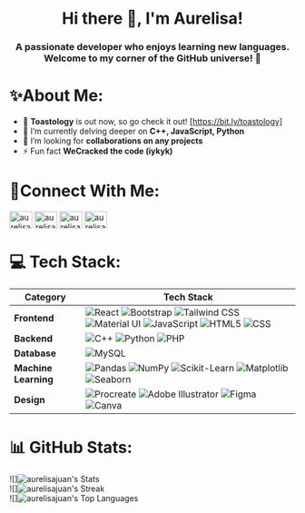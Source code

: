 <h1 align="center">Hi there 👋, I'm Aurelisa!</h1>
<h3 align="center">A passionate developer who enjoys learning new languages. Welcome to my corner of the GitHub universe! 🚀</h3>

# ✨About Me:
- 🔭 **Toastology** is out now, so go check it out! [https://bit.ly/toastology]
- 🌱 I’m currently delving deeper on **C++, JavaScript, Python**
- 🤝 I’m looking for **collaborations on any projects**
- ⚡ Fun fact **WeCracked the code (iykyk)**

# 🤳Connect With Me:
<p align="left">
<a href="https://linkedin.com/in/aurelisa sindhunirmala" target="blank"><img align="center" src="https://raw.githubusercontent.com/rahuldkjain/github-profile-readme-generator/master/src/images/icons/Social/linked-in-alt.svg" alt="aurelisa sindhunirmala" height="30" width="40" /></a>
<a href="https://instagram.com/aurelisajuan" target="blank"><img align="center" src="https://raw.githubusercontent.com/rahuldkjain/github-profile-readme-generator/master/src/images/icons/Social/instagram.svg" alt="aurelisajuan" height="30" width="40" /></a>
<a href="https://www.youtube.com/c/aurelisajuan" target="blank"><img align="center" src="https://raw.githubusercontent.com/rahuldkjain/github-profile-readme-generator/master/src/images/icons/Social/youtube.svg" alt="aurelisajuan" height="30" width="40" /></a>
<a href="https://www.hackerrank.com/aurelisa_sindhu" target="blank"><img align="center" src="https://raw.githubusercontent.com/rahuldkjain/github-profile-readme-generator/master/src/images/icons/Social/hackerrank.svg" alt="aurelisa_sindhu" height="30" width="40" /></a>
</p>

# 💻 Tech Stack:

| Category          | Tech Stack                                                                                                          |
|-------------------|---------------------------------------------------------------------------------------------------------------------|
| **Frontend**      | ![React](https://img.shields.io/badge/react-%2320232a.svg?style=for-the-badge&logo=react&logoColor=%2361DAFB) ![Bootstrap](https://img.shields.io/badge/bootstrap-%238511FA.svg?style=for-the-badge&logo=bootstrap&logoColor=white) ![Tailwind CSS](https://img.shields.io/badge/tailwind%20css-%2338B2AC.svg?style=for-the-badge&logo=tailwind-css&logoColor=white) ![Material UI](https://img.shields.io/badge/material%20ui-%230081CB.svg?style=for-the-badge&logo=material-ui&logoColor=white) ![JavaScript](https://img.shields.io/badge/javascript-%23323330.svg?style=for-the-badge&logo=javascript&logoColor=%23F7DF1E) ![HTML5](https://img.shields.io/badge/html5-%23E34F26.svg?style=for-the-badge&logo=html5&logoColor=white) ![CSS](https://img.shields.io/badge/css-%231572B6.svg?style=for-the-badge&logo=css3&logoColor=white) |
| **Backend**       | ![C++](https://img.shields.io/badge/c++-%2300599C.svg?style=for-the-badge&logo=c%2B%2B&logoColor=white) ![Python](https://img.shields.io/badge/python-3670A0?style=for-the-badge&logo=python&logoColor=ffdd54) ![PHP](https://img.shields.io/badge/php-%23777BB4.svg?style=for-the-badge&logo=php&logoColor=white) |
| **Database**      | ![MySQL](https://img.shields.io/badge/mysql-4479A1.svg?style=for-the-badge&logo=mysql&logoColor=white) |
| **Machine Learning** | ![Pandas](https://img.shields.io/badge/pandas-%23150458.svg?style=for-the-badge&logo=pandas&logoColor=white) ![NumPy](https://img.shields.io/badge/numpy-%23013243.svg?style=for-the-badge&logo=numpy&logoColor=white)  ![Scikit-Learn](https://img.shields.io/badge/scikit%20learn-%23F7931E.svg?style=for-the-badge&logo=scikit-learn&logoColor=white) ![Matplotlib](https://img.shields.io/badge/matplotlib-%2300A3E0.svg?style=for-the-badge&logo=matplotlib&logoColor=white) ![Seaborn](https://img.shields.io/badge/seaborn-%234F8C8C.svg?style=for-the-badge&logo=seaborn&logoColor=white) |
| **Design**        | ![Procreate](https://img.shields.io/badge/Procreate-000000?style=for-the-badge&logo=procreate&logoColor=white) ![Adobe Illustrator](https://img.shields.io/badge/adobe%20illustrator-%23FF9A00.svg?style=for-the-badge&logo=adobe%20illustrator&logoColor=white) ![Figma](https://img.shields.io/badge/figma-%23F24E1E.svg?style=for-the-badge&logo=figma&logoColor=white) ![Canva](https://img.shields.io/badge/Canva-%2300C4CC.svg?style=for-the-badge&logo=Canva&logoColor=white) |

# 📊 GitHub Stats:
![]![aurelisajuan's Stats](https://github-readme-stats.vercel.app/api?username=aurelisajuan&theme=merko&show_icons=true&hide_border=false&count_private=true)<br/>
![]![aurelisajuan's Streak](https://github-readme-streak-stats.herokuapp.com/?user=aurelisajuan&theme=merko&hide_border=false)<br/>
![]![aurelisajuan's Top Languages](https://github-readme-stats.vercel.app/api/top-langs/?username=aurelisajuan&theme=merko&show_icons=true&hide_border=false&layout=compact)
